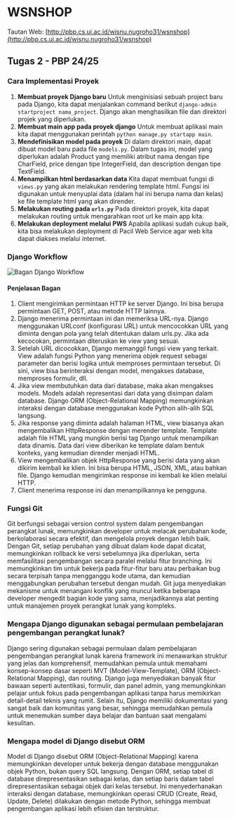 # WSNSHOP
Tautan Web: [http://pbp.cs.ui.ac.id/wisnu.nugroho31/wsnshop](http://pbp.cs.ui.ac.id/wisnu.nugroho31/wsnshop)

## Tugas 2 - PBP 24/25

### Cara Implementasi Proyek
1. **Membuat proyek Django baru**
Untuk menginisiasi sebuah project baru pada Django, kita dapat menjalankan command berikut `django-admin startproject nama_project`. Django akan menghasilkan file dan direktori projek yang diperlukan.
2. **Membuat main app pada proyek django**
Untuk membuat aplikasi main kita dapat menggunakan perintah `python manage.py startapp main`.
3. **Mendefinisikan model pada proyek**
Di dalam direktori main, dapat dibuat model baru pada file `models.py`. Dalam tugas ini, model yang diperlukan adalah Product yang memiliki atribut nama dengan tipe CharField, price dengan tipe IntegerField, dan description dengan tipe TextField.
4. **Menampilkan html berdasarkan data**
Kita dapat membuat fungsi di `views.py` yang akan melakukan rendering template html. Fungsi ini digunakan untuk menyuplai data (dalam hal ini berupa nama dan kelas) ke file template html yang akan dirender.
5. **Melakukan routing pada `urls.py`**
Pada direktori proyek, kita dapat melakukan routing untuk mengarahkan root url ke main app kita.
6. **Melakukan deployment melalui PWS**
Apabila aplikasi sudah cukup baik, kita bisa melakukan deployment di Pacil Web Service agar web kita dapat diakses melalui internet.

### Django Workflow
![Bagan Django Workflow](https://github.com/user-attachments/assets/a533084b-720a-4b73-8ae1-88599284c704)

#### Penjelasan Bagan
1. Client mengirimkan permintaan HTTP ke server Django. Ini bisa berupa permintaan GET, POST, atau metode HTTP lainnya.
2. Django menerima permintaan ini dan memeriksa URL-nya. Django menggunakan URLconf (konfigurasi URL) untuk mencocokkan URL yang diminta dengan pola yang telah ditentukan dalam urls.py. Jika ada kecocokan, permintaan diteruskan ke view yang sesuai.
3. Setelah URL dicocokkan, Django memanggil fungsi view yang terkait. View adalah fungsi Python yang menerima objek request sebagai parameter dan berisi logika untuk memproses permintaan tersebut. Di sini, view bisa berinteraksi dengan model, mengakses database, memproses formulir, dll.
4. Jika view membutuhkan data dari database, maka akan mengakses models. Models adalah representasi dari data yang disimpan dalam database. Django ORM (Object-Relational Mapping) memungkinkan interaksi dengan database menggunakan kode Python alih-alih SQL langsung.
5. Jika response yang diminta adalah halaman HTML, view biasanya akan mengembalikan HttpResponse dengan merender template. Template adalah file HTML yang mungkin berisi tag Django untuk menampilkan data dinamis. Data dari view diberikan ke template dalam bentuk konteks, yang kemudian dirender menjadi HTML.
6. View mengembalikan objek HttpResponse yang berisi data yang akan dikirim kembali ke klien. Ini bisa berupa HTML, JSON, XML, atau bahkan file. Django kemudian mengirimkan response ini kembali ke klien melalui HTTP.
7. Client menerima response ini dan menampilkannya ke pengguna.

### Fungsi Git
Git berfungsi sebagai version control system dalam pengembangan perangkat lunak, memungkinkan developer untuk melacak perubahan kode, berkolaborasi secara efektif, dan mengelola proyek dengan lebih baik. Dengan Git, setiap perubahan yang dibuat dalam kode dapat dicatat, memungkinkan rollback ke versi sebelumnya jika diperlukan, serta memfasilitasi pengembangan secara paralel melalui fitur branching. Ini memungkinkan tim untuk bekerja pada fitur-fitur baru atau perbaikan bug secara terpisah tanpa mengganggu kode utama, dan kemudian menggabungkan perubahan tersebut dengan mudah. Git juga menyediakan mekanisme untuk menangani konflik yang muncul ketika beberapa developer mengedit bagian kode yang sama, menjadikannya alat penting untuk manajemen proyek perangkat lunak yang kompleks.

### Mengapa Django digunakan sebagai permulaan pembelajaran pengembangan perangkat lunak?
Django sering digunakan sebagai permulaan dalam pembelajaran pengembangan perangkat lunak karena framework ini menawarkan struktur yang jelas dan komprehensif, memudahkan pemula untuk memahami konsep-konsep dasar seperti MVT (Model-View-Template), ORM (Object-Relational Mapping), dan routing. Django juga menyediakan banyak fitur bawaan seperti autentikasi, formulir, dan panel admin, yang memungkinkan pelajar untuk fokus pada pengembangan aplikasi tanpa harus memikirkan detail-detail teknis yang rumit. Selain itu, Django memiliki dokumentasi yang sangat baik dan komunitas yang besar, sehingga memudahkan pemula untuk menemukan sumber daya belajar dan bantuan saat mengalami kesulitan.

### Mengapa model di Django disebut ORM
Model di Django disebut ORM (Object-Relational Mapping) karena memungkinkan developer untuk bekerja dengan database menggunakan objek Python, bukan query SQL langsung. Dengan ORM, setiap tabel di database direpresentasikan sebagai kelas, dan setiap baris dalam tabel direpresentasikan sebagai objek dari kelas tersebut. Ini menyederhanakan interaksi dengan database, memungkinkan operasi CRUD (Create, Read, Update, Delete) dilakukan dengan metode Python, sehingga membuat pengembangan aplikasi lebih efisien dan terstruktur.

